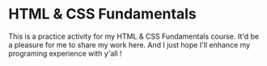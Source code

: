 # HTML & CSS Fundamentals

This is a practice activity for my HTML & CSS Fundamentals course.
It'd be a pleasure for me to share my work here.
And I just hope I'll enhance my programing experience with y'all !
